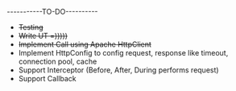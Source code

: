 -----------TO-DO----------

- ~~Testing~~
- ~~Write UT =)))))~~
- ~~Implement Call using Apache HttpClient~~
- Implement HttpConfig to config request, response like timeout, connection pool, cache
- Support Interceptor (Before, After, During performs request)
- Support Callback